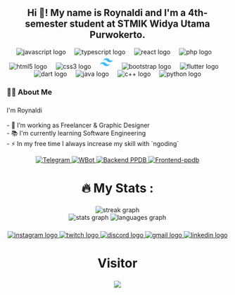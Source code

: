 <h2 align="center">Hi 👋! My name is Roynaldi and I'm a 4th-semester student at STMIK Widya Utama Purwokerto.</h2>

<div align="center">
  <img src="https://cdn.jsdelivr.net/gh/devicons/devicon/icons/javascript/javascript-original.svg" height="30" alt="javascript logo" />
  <img width="12" />
  <img src="https://cdn.jsdelivr.net/gh/devicons/devicon/icons/typescript/typescript-original.svg" height="30" alt="typescript logo" />
  <img width="12" />
  <img src="https://cdn.jsdelivr.net/gh/devicons/devicon/icons/react/react-original.svg" height="30" alt="react logo" />
  <img width="12" />
  <img src="https://cdn.jsdelivr.net/gh/devicons/devicon/icons/php/php-original.svg" height="30" alt="php logo" />
  <img width="12" />
  <img src="https://cdn.jsdelivr.net/gh/devicons/devicon/icons/html5/html5-original.svg" height="30" alt="html5 logo" />
  <img width="12" />
  <img src="https://cdn.jsdelivr.net/gh/devicons/devicon/icons/css3/css3-original.svg" height="30" alt="css3 logo" />
  <img width="12" />
  <img src="https://github.com/devicons/devicon/blob/v2.16.0/icons/tailwindcss/tailwindcss-original.svg" height="30" alt="tailwindcss logo" />
  <img width="12" />
  <img src="https://cdn.jsdelivr.net/gh/devicons/devicon/icons/bootstrap/bootstrap-plain.svg" height="30" alt="bootstrap logo" />
  <img width="12" />
  <img src="https://cdn.jsdelivr.net/gh/devicons/devicon/icons/flutter/flutter-original.svg" height="30" alt="flutter logo" />
  <img width="12" />
  <img src="https://cdn.jsdelivr.net/gh/devicons/devicon/icons/dart/dart-original.svg" height="30" alt="dart logo" />
  <img width="12" />
  <img src="https://cdn.jsdelivr.net/gh/devicons/devicon/icons/java/java-original.svg" height="30" alt="java logo" />
  <img width="12" />
  <img src="https://cdn.jsdelivr.net/gh/devicons/devicon/icons/cplusplus/cplusplus-original.svg" height="30" alt="c++ logo" />
  <img width="12" />
  <img src="https://cdn.jsdelivr.net/gh/devicons/devicon/icons/python/python-original.svg" height="30" alt="python logo" />
</div>



<h3 align="left">👩‍💻  About Me</h3>

###

<p align="left">I'm Roynaldi <br><br>- 🔭 I’m working as Freelancer & Graphic Designer<br>- 📚 I'm currently learning Software Engineering<br>- ⚡ In my free time I always increase my skill with `ngoding`</p>


<div align="center">
  <a href="https://github.com/idlanyor/teleexpress">
    <img src="https://github-readme-stats.vercel.app/api/pin/?username=idlanyor&repo=teleexpress&show_owner=true&theme=dracula" alt="Telegram" />
  </a>
  <a href="https://github.com/idlanyor/wbot">
    <img src="https://github-readme-stats.vercel.app/api/pin/?username=idlanyor&repo=wbot&theme=dracula" alt="WBot" />
  </a>
  <a href="https://github.com/idlanyor/backend-2">
    <img src="https://github-readme-stats.vercel.app/api/pin/?username=idlanyor&repo=backend-2&theme=dracula" alt="Backend PPDB" />
  </a>
  <a href="https://github.com/idlanyor/diciptakan-karena-gabut">
    <img src="https://github-readme-stats.vercel.app/api/pin/?username=idlanyor&repo=diciptakan-karena-gabut&theme=dracula" alt="Frontend-ppdb" />
  </a>
</div>

###

<h1 align="center">🔥 My Stats :</h1>

###

<div align="center">
  <img src="https://streak-stats.demolab.com?user=idlanyor&theme=onedark&border_radius=5&locale=id&date_format=j%20M%5B%20Y%5D" height="300" alt="streak graph"  />
</div>

<div align="center">
  <img src="https://github-readme-stats.vercel.app/api?username=taylorotwell&hide_title=false&hide_rank=false&show_icons=true&include_all_commits=true&count_private=true&disable_animations=false&theme=dracula&locale=id&hide_border=false" height="150" alt="stats graph"  />
  <img src="https://github-readme-stats.vercel.app/api/top-langs?username=idlanyor&locale=en&hide_title=false&layout=compact&card_width=320&langs_count=5&theme=dracula&hide_border=false" height="150" alt="languages graph"  />
</div>

###

<div align="center">
  <a href="YOUR_INSTAGRAM_LINK">
    <img src="https://img.shields.io/static/v1?message=Instagram&logo=instagram&label=&color=E4405F&logoColor=white&labelColor=&style=for-the-badge" height="35" alt="instagram logo"  />
  </a>
  <a href="YOUR_TWITCH_LINK">
    <img src="https://img.shields.io/static/v1?message=Facebook&logo=facebook&label=&color=0000FF&logoColor=white&labelColor=&style=for-the-badge" height="35" alt="twitch logo"  />
  </a>
  <a href="YOUR_DISCORD_LINK">
    <img src="https://img.shields.io/static/v1?message=Discord&logo=discord&label=&color=7289DA&logoColor=white&labelColor=&style=for-the-badge" height="35" alt="discord logo"  />
  </a>
  <a href="YOUR_EMAIL_LINK">
    <img src="https://img.shields.io/static/v1?message=Gmail&logo=gmail&label=&color=D14836&logoColor=white&labelColor=&style=for-the-badge" height="35" alt="gmail logo"  />
  </a>
  <a href="YOUR_LINKEDIN_LINK">
    <img src="https://img.shields.io/static/v1?message=LinkedIn&logo=linkedin&label=&color=0077B5&logoColor=white&labelColor=&style=for-the-badge" height="35" alt="linkedin logo"  />
  </a>
</div>





<h1 align="center">Visitor</h1>

###

<div align="center">
  <img src="https://profile-counter.glitch.me/idlanyor/count.svg?"  />
</div>

###

